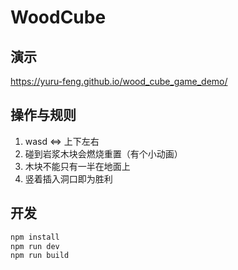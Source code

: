 # WoodCube

## 演示

https://yuru-feng.github.io/wood_cube_game_demo/

## 操作与规则

1. wasd <=> 上下左右
2. 碰到岩浆木块会燃烧重置（有个小动画）
3. 木块不能只有一半在地面上
4. 竖着插入洞口即为胜利

## 开发
```bash
npm install
npm run dev
npm run build
```
